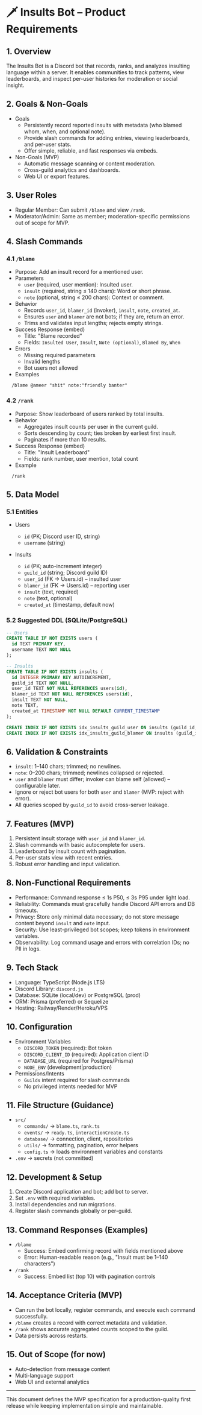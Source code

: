 # 🗡️ Insults Bot – Product Requirements

## 1. Overview
The Insults Bot is a Discord bot that records, ranks, and analyzes insulting language within a server. It enables communities to track patterns, view leaderboards, and inspect per-user histories for moderation or social insight.

## 2. Goals & Non-Goals
- Goals
  - Persistently record reported insults with metadata (who blamed whom, when, and optional note).
  - Provide slash commands for adding entries, viewing leaderboards, and per-user stats.
  - Offer simple, reliable, and fast responses via embeds.
- Non-Goals (MVP)
  - Automatic message scanning or content moderation.
  - Cross-guild analytics and dashboards.
  - Web UI or export features.

## 3. User Roles
- Regular Member: Can submit `/blame` and view `/rank`.
- Moderator/Admin: Same as member; moderation-specific permissions out of scope for MVP.

## 4. Slash Commands

### 4.1 `/blame`
- Purpose: Add an insult record for a mentioned user.
- Parameters
  - `user` (required, user mention): Insulted user.
  - `insult` (required, string ≤ 140 chars): Word or short phrase.
  - `note` (optional, string ≤ 200 chars): Context or comment.
- Behavior
  - Records `user_id`, `blamer_id` (invoker), `insult`, `note`, `created_at`.
  - Ensures `user` and `blamer` are not bots; if they are, return an error.
  - Trims and validates input lengths; rejects empty strings.
- Success Response (embed)
  - Title: "Blame recorded"
  - Fields: `Insulted User`, `Insult`, `Note (optional)`, `Blamed By`, `When`
- Errors
  - Missing required parameters
  - Invalid lengths
  - Bot users not allowed
- Examples
```
  /blame @ameer "shit" note:"friendly banter"
```

### 4.2 `/rank`
- Purpose: Show leaderboard of users ranked by total insults.
- Behavior
  - Aggregates insult counts per user in the current guild.
  - Sorts descending by count; ties broken by earliest first insult.
  - Paginates if more than 10 results.
- Success Response (embed)
  - Title: "Insult Leaderboard"
  - Fields: rank number, user mention, total count
- Example
```
  /rank
```


## 5. Data Model

### 5.1 Entities
- Users
  - `id` (PK; Discord user ID, string)
  - `username` (string)

- Insults
  - `id` (PK; auto-increment integer)
  - `guild_id` (string; Discord guild ID)
  - `user_id` (FK → Users.id) – insulted user
  - `blamer_id` (FK → Users.id) – reporting user
  - `insult` (text, required)
  - `note` (text, optional)
  - `created_at` (timestamp, default now)

### 5.2 Suggested DDL (SQLite/PostgreSQL)
```sql
-- Users
CREATE TABLE IF NOT EXISTS users (
  id TEXT PRIMARY KEY,
  username TEXT NOT NULL
);

-- Insults
CREATE TABLE IF NOT EXISTS insults (
  id INTEGER PRIMARY KEY AUTOINCREMENT,
  guild_id TEXT NOT NULL,
  user_id TEXT NOT NULL REFERENCES users(id),
  blamer_id TEXT NOT NULL REFERENCES users(id),
  insult TEXT NOT NULL,
  note TEXT,
  created_at TIMESTAMP NOT NULL DEFAULT CURRENT_TIMESTAMP
);

CREATE INDEX IF NOT EXISTS idx_insults_guild_user ON insults (guild_id, user_id);
CREATE INDEX IF NOT EXISTS idx_insults_guild_blamer ON insults (guild_id, blamer_id);
```

## 6. Validation & Constraints
- `insult`: 1–140 chars; trimmed; no newlines.
- `note`: 0–200 chars; trimmed; newlines collapsed or rejected.
- `user` and `blamer` must differ; invoker can blame self (allowed) – configurable later.
- Ignore or reject bot users for both `user` and `blamer` (MVP: reject with error).
- All queries scoped by `guild_id` to avoid cross-server leakage.

## 7. Features (MVP)
1. Persistent insult storage with `user_id` and `blamer_id`.
2. Slash commands with basic autocomplete for users.
3. Leaderboard by insult count with pagination.
4. Per-user stats view with recent entries.
5. Robust error handling and input validation.

## 8. Non-Functional Requirements
- Performance: Command response ≤ 1s P50, ≤ 3s P95 under light load.
- Reliability: Commands must gracefully handle Discord API errors and DB timeouts.
- Privacy: Store only minimal data necessary; do not store message content beyond `insult` and `note` input.
- Security: Use least-privileged bot scopes; keep tokens in environment variables.
- Observability: Log command usage and errors with correlation IDs; no PII in logs.

## 9. Tech Stack
- Language: TypeScript (Node.js LTS)
- Discord Library: `discord.js`
- Database: SQLite (local/dev) or PostgreSQL (prod)
- ORM: Prisma (preferred) or Sequelize
- Hosting: Railway/Render/Heroku/VPS

## 10. Configuration
- Environment Variables
  - `DISCORD_TOKEN` (required): Bot token
  - `DISCORD_CLIENT_ID` (required): Application client ID
  - `DATABASE_URL` (required for Postgres/Prisma)
  - `NODE_ENV` (development|production)
- Permissions/Intents
  - `Guilds` intent required for slash commands
  - No privileged intents needed for MVP

## 11. File Structure (Guidance)
- `src/`
  - `commands/` → `blame.ts`, `rank.ts`
  - `events/` → `ready.ts`, `interactionCreate.ts`
  - `database/` → connection, client, repositories
  - `utils/` → formatting, pagination, error helpers
  - `config.ts` → loads environment variables and constants
- `.env` → secrets (not committed)

## 12. Development & Setup
1. Create Discord application and bot; add bot to server.
2. Set `.env` with required variables.
3. Install dependencies and run migrations.
4. Register slash commands globally or per-guild.

## 13. Command Responses (Examples)
- `/blame`
  - Success: Embed confirming record with fields mentioned above
  - Error: Human-readable reason (e.g., "Insult must be 1–140 characters")
- `/rank`
  - Success: Embed list (top 10) with pagination controls

## 14. Acceptance Criteria (MVP)
- Can run the bot locally, register commands, and execute each command successfully.
- `/blame` creates a record with correct metadata and validation.
- `/rank` shows accurate aggregated counts scoped to the guild.
- Data persists across restarts.

## 15. Out of Scope (for now)
- Auto-detection from message content
- Multi-language support
- Web UI and external analytics

---

This document defines the MVP specification for a production-quality first release while keeping implementation simple and maintainable.
